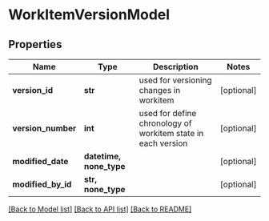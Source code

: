 # WorkItemVersionModel


## Properties
Name | Type | Description | Notes
------------ | ------------- | ------------- | -------------
**version_id** | **str** | used for versioning changes in workitem | [optional] 
**version_number** | **int** | used for define chronology of workitem state in each version | [optional] 
**modified_date** | **datetime, none_type** |  | [optional] 
**modified_by_id** | **str, none_type** |  | [optional] 

[[Back to Model list]](../README.md#documentation-for-models) [[Back to API list]](../README.md#documentation-for-api-endpoints) [[Back to README]](../README.md)


